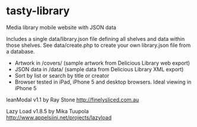 tasty-library
=============

Media library mobile website with JSON data

Includes a single data/library.json file defining all shelves and data within those shelves. See data/create.php to create your own library.json file from a database.

* Artwork in /covers/ (sample artwork from Delicious Library web export)
* JSON data in /data/ (sample data from Delicious Library XML export)
* Sort by list or search by title or creator
* Browser tested in iPad, iPhone 5 and desktop browsers. Ideal viewing in iPhone 5

leanModal v1.1 by Ray Stone
http://finelysliced.com.au

Lazy Load v1.8.5 by Mika Tuupola
http://www.appelsiini.net/projects/lazyload